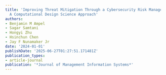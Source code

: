 ```yaml
---
title: 'Improving Threat Mitigation Through a Cybersecurity Risk Management Framework:
  A Computational Design Science Approach'
authors:
- Benjamin M Ampel
- Sagar Samtani
- Hongyi Zhu
- Hsinchun Chen
- Jay F Nunamaker Jr
date: '2024-01-01'
publishDate: '2025-06-27T01:27:51.171481Z'
publication_types:
- article-journal
publication: '*Journal of Management Information Systems*'
---
```

